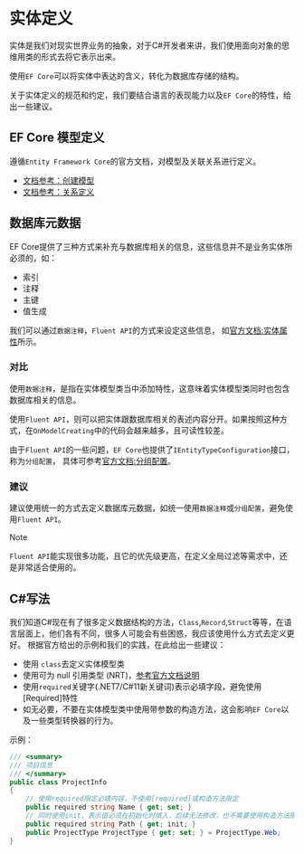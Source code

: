 # 实体定义

实体是我们对现实世界业务的抽象，对于C#开发者来讲，我们使用面向对象的思维用类的形式去将它表示出来。

使用`EF Core`可以将实体中表达的含义，转化为数据库存储的结构。

关于实体定义的规范和约定，我们要结合语言的表现能力以及`EF Core`的特性，给出一些建议。

## EF Core 模型定义

遵循`Entity Framework Core`的官方文档，对模型及关联关系进行定义。

- [文档参考：创建模型](https://learn.microsoft.com/zh-cn/ef/core/modeling/)
- [文档参考：关系定义](https://learn.microsoft.com/zh-cn/ef/core/modeling/relationships)

## 数据库元数据

EF Core提供了三种方式来补充与数据库相关的信息，这些信息并不是业务实体所必须的，如：

- 索引
- 注释
- 主键
- 值生成

我们可以通过`数据注释`，`Fluent API`的方式来设定这些信息，
如[官方文档:实体属性](https://learn.microsoft.com/zh-cn/ef/core/modeling/entity-properties?tabs=data-annotations%2Cwith-nrt)所示。

### 对比

使用`数据注释`，是指在实体模型类当中添加特性，这意味着实体模型类同时也包含数据库相关的信息。

使用`Fluent API`，则可以把实体跟数据库相关的表述内容分开。如果按照这种方式，在`OnModelCreating`中的代码会越来越多，且可读性较差。

由于`Fluent API`的一些问题，`EF Core`也提供了`IEntityTypeConfiguration`接口，称为`分组配置`，
具体可参考[官方文档:分组配置](https://learn.microsoft.com/zh-cn/ef/core/modeling/#grouping-configuration)。

### 建议

建议使用统一的方式去定义数据库元数据，如统一使用`数据注释`或`分组配置`，避免使用`Fluent API`。

> [!NOTE]
> `Fluent API`能实现很多功能，且它的优先级更高，在定义全局过滤等需求中，还是非常适合使用的。

## C#写法

我们知道C#现在有了很多定义数据结构的方法，`Class`,`Record`,`Struct`等等，在语言层面上，他们各有不同，很多人可能会有些困惑，我应该使用什么方式去定义更好。
根据官方给出的示例和我们的实践，在此给出一些建议：

- 使用 `class`去定义实体模型类
- 使用可为 null 引用类型 (NRT)，[参考官方文档说明](https://learn.microsoft.com/zh-cn/ef/core/modeling/entity-properties?tabs=data-annotations%2Cwith-nrt#conventions)
- 使用`required`关键字(.NET7/C#11新关键词)表示必填字段，避免使用[Required]特性
- 如无必要，不要在实体模型类中使用带参数的构造方法，这会影响`EF Core`以及一些类型转换器的行为。

示例：

```csharp
/// <summary>
/// 项目信息
/// </summary>
public class ProjectInfo
{
    // 使用required限定必填内容，不使用[required]或构造方法限定
    public required string Name { get; set; }
    // 同时使用init，表示值必须在初始化时填入，后续无法修改，也不需要使用构造方法限定
    public required string Path { get; init; }
    public ProjectType ProjectType { get; set; } = ProjectType.Web;
}

```
